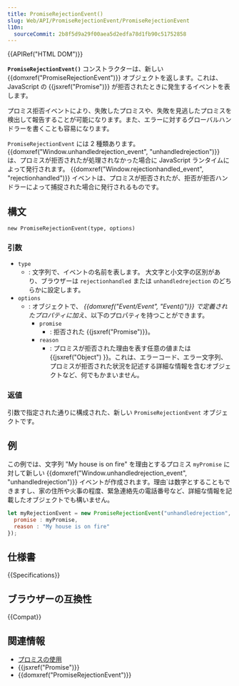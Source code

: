 ```yaml
---
title: PromiseRejectionEvent()
slug: Web/API/PromiseRejectionEvent/PromiseRejectionEvent
l10n:
  sourceCommit: 2b8f5d9a29f00aea5d2edfa78d1fb90c51752858
---
```


{{APIRef("HTML DOM")}}

**`PromiseRejectionEvent()`** コンストラクターは、新しい {{domxref("PromiseRejectionEvent")}} オブジェクトを返します。これは、 JavaScript の {{jsxref("Promise")}} が拒否されたときに発生するイベントを表します。

プロミス拒否イベントにより、失敗したプロミスや、失敗を見逃したプロミスを検出して報告することが可能になります。また、エラーに対するグローバルハンドラーを書くことも容易になります。

`PromiseRejectionEvent` には 2 種類あります。 {{domxref("Window.unhandledrejection_event", "unhandledrejection")}} は、プロミスが拒否されたが処理されなかった場合に JavaScript ランタイムによって発行されます。 {{domxref("Window.rejectionhandled_event", "rejectionhandled")}} イベントは、プロミスが拒否されたが、拒否が拒否ハンドラーによって捕捉された場合に発行されるものです。

## 構文

```js-nolint
new PromiseRejectionEvent(type, options)
```

### 引数

- `type`
  - : 文字列で、イベントの名前を表します。
    大文字と小文字の区別があり、ブラウザーは `rejectionhandled` または `unhandledrejection` のどちらかに設定します。
- `options`
  - : オブジェクトで、 _{{domxref("Event/Event", "Event()")}} で定義されたプロパティに加え_、以下のプロパティを持つことができます。
    - `promise`
      - : 拒否された {{jsxref("Promise")}}。
    - `reason`
      - : プロミスが拒否された理由を表す任意の値または {{jsxref("Object") }}。これは、エラーコード、エラー文字列、プロミスが拒否された状況を記述する詳細な情報を含むオブジェクトなど、何でもかまいません。

### 返値

引数で指定された通りに構成された、新しい `PromiseRejectionEvent` オブジェクトです。

## 例

この例では、文字列 "My house is on fire" を理由とするプロミス `myPromise` に対して新しい {{domxref("Window.unhandledrejection_event", "unhandledrejection")}} イベントが作成されます。理由`は数字とすることもできますし、家の住所や火事の程度、緊急連絡先の電話番号など、詳細な情報を記載したオブジェクトでも構いません。

```js
let myRejectionEvent = new PromiseRejectionEvent("unhandledrejection", {
  promise : myPromise,
  reason : "My house is on fire"
});
```

## 仕様書

{{Specifications}}

## ブラウザーの互換性

{{Compat}}

## 関連情報

- [プロミスの使用](/ja/docs/Web/JavaScript/Guide/Using_promises)
- {{jsxref("Promise")}}
- {{domxref("PromiseRejectionEvent")}}
